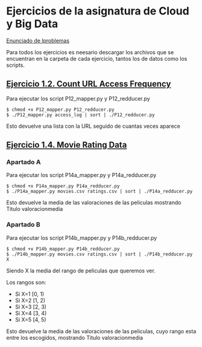Ejercicios de la asignatura de Cloud y Big Data
======================
[Enunciado de lproblemas](https://github.com/calope03/EjerciciosCloud/blob/master/Enunciado.pdf)

Para todos los ejercicios es neesario descargar los archivos que se encuentran en la carpeta de cada ejercicio, tantos los de datos como los scripts.

## [Ejercicio 1.2. Count URL Access Frequency](https://github.com/calope03/EjerciciosCloud/tree/master/Ejercicio1_2) ##

Para ejecutar los script P12_mapper.py y P12_redducer.py

    $ chmod +x P12_mapper.py P12_redducer.py
    $ ./P12_mapper.py access_log | sort | ./P12_redducer.py 

Esto devuelve una lista con la URL seguido de cuantas veces aparece


## [Ejercicio 1.4. Movie Rating Data](https://github.com/calope03/EjerciciosCloud/tree/master/Ejercicio1_4) ##

### Apartado A ###

Para ejecutar los script P14a_mapper.py y P14a_redducer.py

    $ chmod +x P14a_mapper.py P14a_redducer.py
    $ ./P14a_mapper.py movies.csv ratings.csv | sort | ./P14a_redducer.py 

Esto devuelve la media de las valoraciones de las peliculas mostrando Titulo valoracionmedia


### Apartado B ###

Para ejecutar los script P14b_mapper.py y P14b_redducer.py

    $ chmod +x P14b_mapper.py P14b_redducer.py
    $ ./P14b_mapper.py movies.csv ratings.csv | sort | ./P14b_redducer.py X
  
Siendo X la media del rango de peliculas que queremos ver.

Los rangos son:

- Si X=1 [0, 1)
- Si X=2 [1, 2)
- Si X=3 [2, 3)
- Si X=4 [3, 4)
- Si X=5 [4, 5)

Esto devuelve la media de las valoraciones de las peliculas, cuyo rango esta entre los escogidos, mostrando Titulo valoracionmedia

